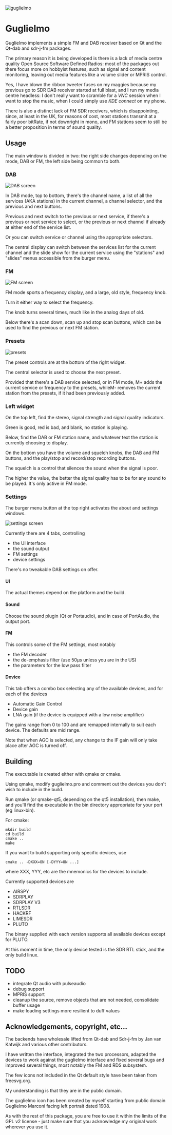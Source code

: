 ![guglielmo](/images/guglielmo.png)
# Guglielmo

Guglielmo implements a simple FM and DAB receiver based on Qt and the Qt-dab and sdr-j-fm packages.

The primary reason it is being developed is there is a lack of media centre quality Open Source
Software Defined Radios: most of the packages out there focus more on hobbyist features,
such as signal and content monitoring, leaving out media features like a volume slider or MPRIS control.

Yes, I have blown the ribbon tweeter fuses on my maggies because my previous go to SDR DAB receiver
started at full blast, and I run my media centre headless: I don't really want to scramble for a _VNC_
session when I want to stop the music, when I could simply use _KDE connect_ on my phone.

There is also a distinct lack of FM SDR receivers, which is disappointing, since, at least in the UK,
for reasons of cost, most stations transmit at a fairly poor bitRate, if not downright in mono, and
FM stations seem to still be a better proposition in terms of sound quality.

## Usage

The main window is divided in two: the right side changes depending on the mode, DAB or FM, the left
side being common to both.

### DAB

![DAB screen](/images/dab.png)

In DAB mode, top to bottom, there's the channel name, a list of all the services (AKA stations) in
the current channel, a channel selector, and the previous and next buttons.

Previous and next switch to the previous or next service, if there's a previous or next service to
select, or the previous or next channel if already at either end of the service list.

Or you can switch service or channel using the appropriate selectors.

The central display can switch between the services list for the current channel and the slide show
for the current service using the "stations" and "slides" menus accessible from the burger menu.

### FM

![FM screen](/images/fm.png)

FM mode sports a frequency display, and a large, old style, frequency knob.

Turn it either way to select the frequency.

The knob turns several times, much like in the analog days of old.

Below there's a scan down, scan up and stop scan buttons, which can be used to find the previous or
next FM station.

### Presets

![presets](/images/presets.png)

The preset controls are at the bottom of the right widget.

The central selector is used to choose the next preset.

Provided that there's a DAB service selected, or in FM mode, M+ adds the current service or frequency
to the presets, whileM- removes the current station from the presets, if it had been previously added.

### Left widget

On the top left, find the stereo, signal strength and signal quality indicators.

Green is good, red is bad, and blank, no station is playing.

Below, find the DAB or FM station name, and whatever text the station is currently choosing to display.

On the bottom you have the volume and squelch knobs, the DAB and FM buttons, and the play/stop and
record/stop recording buttons.

The squelch is a control that silences the sound when the signal is poor.

The higher the value, the better the signal quality has to be for any sound to be played.
It's only active in FM mode.

### Settings

The burger menu button at the top right activates the about and settings windows.

![settings screen](/images/settings.png)

Currently there are 4 tabs, controlling

- the UI interface 
- the sound output
- FM settings
- device settings

There's no tweakable DAB settings on offer.

#### UI

The actual themes depend on the platform and the build.

#### Sound

Choose the sound plugin (Qt or Portaudio), and in case of PortAudio, the output port.

#### FM

This controls some of the FM settings, most notably

- the FM decoder
- the de-emphasis filter (use 50µs unless you are in the US)
- the parameters for the low pass filter

#### Device

This tab offers a combo box selecting any of the available devices, and for each of the devices

- Automatic Gain Control
- Device gain
- LNA gain (if the device is equipped with a low noise amplifier)

The gains range from 0 to 100 and are remapped internally to suit each device.
The defaults are mid range.

Note that when AGC is selected, any change to the IF gain will only take place after AGC is turned off.

## Building

The executable is created either with qmake or cmake.

Using qmake, modify guglielmo.pro and comment out the devices you don't wish to include in the build.

Run qmake (or qmake-qt5, depending on the qt5 installation), then make, and you'll find the executable in
the bin directory appropriate for your port (eg linux-bin).

For cmake:

	mkdir build
	cd build
	cmake ..
	make

If you want to build supporting only specific devices, use

	cmake .. -DXXX=ON [-DYYY=ON ...]
	
where XXX, YYY, etc are the mnemonics for the devices to include.

Currently supported devices are

- AIRSPY
- SDRPLAY
- SDRPLAY V3
- RTLSDR
- HACKRF
- LIMESDR
- PLUTO

The binary supplied with each version supports all available devices except for PLUTO.

At this moment in time, the only device tested is the SDR RTL stick, and the only build linux.

## TODO

- integrate Qt audio with pulseaudio
- debug support
- MPRIS support
- cleanup the source, remove objects that are not needed, consolidate buffer usage
- make loading settings more resilient to duff values

## Acknowledgements, copyright, etc...

The backends have wholesale lifted from Qt-dab and Sdr-j-fm by Jan van Katwijk and
various other contributors.

I have written the interface, integrated the two processors, adapted the devices to work
against the guglielmo interface and fixed several bugs and improved several things, most
notably the FM and RDS subsystem.

The few icons not included in the Qt default style have been taken from freesvg.org.

My understanding is that they are in the public domain.

The guglielmo icon has been created by myself starting from public domain Guglielmo
Marconi facing left portrait dated 1908.

As with the rest of this package, you are free to use it within the limits of the GPL v2
license - just make sure that you acknowledge my original work wherever you use it.
